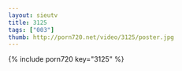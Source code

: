 ```yaml
--- 
layout: sieutv
title: 3125
tags: ["003"]
thumb: http://porn720.net/video/3125/poster.jpg
---
```

{% include porn720 key="3125" %} 
